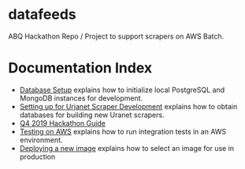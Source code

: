 # datafeeds
ABQ Hackathon Repo / Project to support scrapers on AWS Batch.


# Documentation Index

- [Database Setup](docs/database_setup.md) explains how to initialize local PostgreSQL and MongoDB 
    instances for development.
- [Setting up for Urjanet Scraper Development](docs/urjanet_setup.md) explains how to obtain databases for 
    building new Uranet scrapers. 
- [Q4 2019 Hackathon Guide](docs/hackathon_steps.md)
- [Testing on AWS](docs/testing_on_aws.md) explains how to run integration tests in an AWS environment. 
- [Deploying a new image](docs/deploy.md) explains how to select an image for use in production
